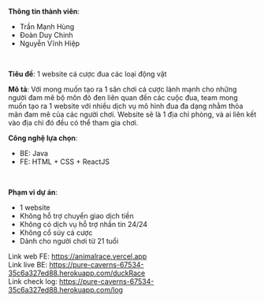 **Thông tin thành viên**:
+ Trần Mạnh Hùng
+ Đoàn Duy Chinh
+ Nguyễn Vĩnh Hiệp
<br/>

**Tiêu đề**: 1 website cá cược đua các loại động vật
<br/>

**Mô tả**: Với mong muốn tạo ra 1 sân chơi cá cược lành mạnh cho những người đam mê bộ môn đỏ đen liên quan đến các cuộc đua, team mong muốn tạo ra 1 website với nhiều dịch vụ mô hình đua đa dạng nhằm thỏa mãn đam mê của các người chơi. Website sẽ là 1 địa chỉ phòng, và ai liên kết vào địa chỉ đó đều có thể tham gia chơi.
<br/>

**Công nghệ lựa chọn**: 
+ BE: Java
+ FE: HTML + CSS + ReactJS
<br/>

**Phạm vi dự án**:
  + 1 website
  + Không hỗ trợ chuyển giao dịch tiền
  + Không có dịch vụ hỗ trợ nhắn tin 24/24
  + Không cổ súy cá cược
  + Dành cho người chơi từ 21 tuổi

Link web FE: https://animalrace.vercel.app <br/>
Link live BE: https://pure-caverns-67534-35c6a327ed88.herokuapp.com/duckRace <br/>
Link check log: https://pure-caverns-67534-35c6a327ed88.herokuapp.com/log

